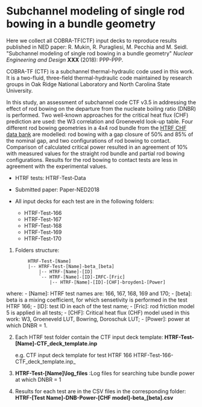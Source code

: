 # Subchannel modeling of single rod bowing in a bundle geometry

Here we collect all COBRA-TF(CTF) input decks to reproduce results published in NED paper: R. Mukin, R. Puragliesi, M. Pecchia and M. Seidl. "Subchannel modeling of single rod bowing in a bundle geometry" _Nuclear Engineering and Design_ **XXX** (2018): PPP-PPP.

COBRA-TF (CTF) is a subchannel thermal-hydraulic code used in this work. It is a two-fluid, three-field thermal-hydraulic code maintained by research groups in Oak Ridge National Laboratory and North Carolina State University.

In this study, an assessment of subchannel code CTF v3.5 in addressing the effect of rod bowing on the departure from the nucleate boiling ratio (DNBR) is performed. Two well-known approaches for the critical heat flux (CHF) prediction are used: the W3 correlation and Groeneveld look-up table. Four different rod bowing geometries in a 4x4 rod bundle from the [HTRF CHF data bank](http://www.epri.com/#/pages/product/NP-2609-V3P1/?lang=en) are modelled: rod bowing with a gap closure of 50% and 85% of the nominal gap, and two configurations of rod bowing to contact. Comparison of calculated critical power resulted in an agreement of 10\% with measured values for the straight rod bundle and partial rod bowing configurations. Results for the rod bowing to contact tests are less in agreement with the experimental values.


- HTRF tests: HTRF-Test-Data

- Submitted paper: Paper-NED2018

- All input decks for each test are in the following folders:
	- HTRF-Test-166
	- HTRF-Test-167
	- HTRF-Test-168
	- HTRF-Test-169
	- HTRF-Test-170



1. Folders structure:
```
		HTRF-Test-[Name]
		|-- HTRF-Test-[Name]-beta_[beta]
		    |-- HTRF-[Name]-[ID]
			`-- HTRF-[Name]-[ID]-IRFC-[Fric]
			    |-- HTRF-[Name]-[ID]-[CHF]-broyden1-[Power]
```

where:
	- [Name]: HTRF test names are: 166, 167, 168, 169 and 170;
	- [beta]: beta is a mixing coefficient, for which sensetivity is performed in the test HTRF 166;
	- [ID]: test ID in each of the test name;
	- [Fric]: rod friction model 5 is applied in all tests;
	- [CHF]: Critical heat flux (CHF) model used in this work: W3, Groeneveld LUT, Bowring, Doroschuk LUT;
	- [Power]: power at which DNBR = 1.

2. Each HTRF test folder contain the CTF input deck template: **HTRF-Test-[Name]-CTF_deck_template.inp**

	 e.g. CTF input deck template for test HTRF 166 HTRF-Test-166-CTF_deck_template.inp_

3. **HTRF-Test-[Name]\log_files** :Log files for searching tube bundle power at which DNBR = 1

4. Results for each test are in the CSV files in the corresponding folder: **HTRF-[Test Name]-DNB-Power-[CHF model]-beta_[beta].csv**
